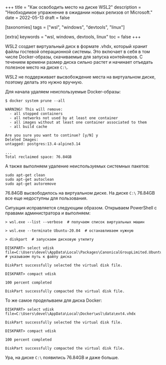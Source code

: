 +++
title = "Как освободить место на диске WSL2"
description = "Необходимое упражнение в ожидании новых релизов от Microsoft."
date = 2022-05-13
draft = false

[taxonomies]
tags = ["wsl", "windows", "devtools", "linux"]

[extra]
keywords = "wsl, windows, devtools, linux"
toc = false
+++

WSL2 создает виртуальный диск в формате .vhdx, который хранит файлы гостевой операционной системы.
Это включает в себя в том числе Docker-образы, скачиваемые для запуска контейнеров.
С течением времени размер диска сильно растет и начинает отъедать полезное место на диске `C:\`.

WSL2 не поддерживает высвобождение места на виртуальном диске, поэтому делать это нужно вручную.

Для начала удаляем неиспользуемые Docker-образы:

```shell
$ docker system prune --all

WARNING! This will remove:
  - all stopped containers
  - all networks not used by at least one container
  - all images without at least one container associated to them
  - all build cache

Are you sure you want to continue? [y/N] y
Deleted Images:
untagged: postgres:13.4-alpine3.14

...
Total reclaimed space: 76.84GB
```

А также выполняем удаление неиспользуемых системных пакетов:

```shell
sudo apt-get clean
sudo apt-get autoclean
sudo apt-get autoremove
```

76.84GB высвободилось на виртуальном диске. На диске `C:\` 76.84GB все еще недоступны для пользования.

Ситуация исправляется следующим образом. Открываем PowerShell с правами администратора и выполняем:

```shell
> wsl.exe --list --verbose  # получаем список виртуальных машин

> wsl.exe --terminate Ubuntu-20.04  # останавливаем нужную

> diskpart  # запускаем дисковую утилиту

DISKPART> select vdisk file=C:\Users\devel\AppData\Local\Packages\CanonicalGroupLimited.Ubuntu20.04onWindows_79rhkp1fndgsc\LocalState\ext4.vhdx  # указываем путь к файлу диска

DiskPart successfully selected the virtual disk file.

DISKPART> compact vdisk

100 percent completed

DiskPart successfully compacted the virtual disk file.
```

То же самое проделываем для диска Docker:

```shell
DISKPART> select vdisk file=C:\Users\devel\AppData\Local\Docker\wsl\data\ext4.vhdx

DiskPart successfully selected the virtual disk file.

DISKPART> compact vdisk

100 percent completed

DiskPart successfully compacted the virtual disk file.
```

Ура, на диске `C:\` появились 76.84GB и даже больше.
